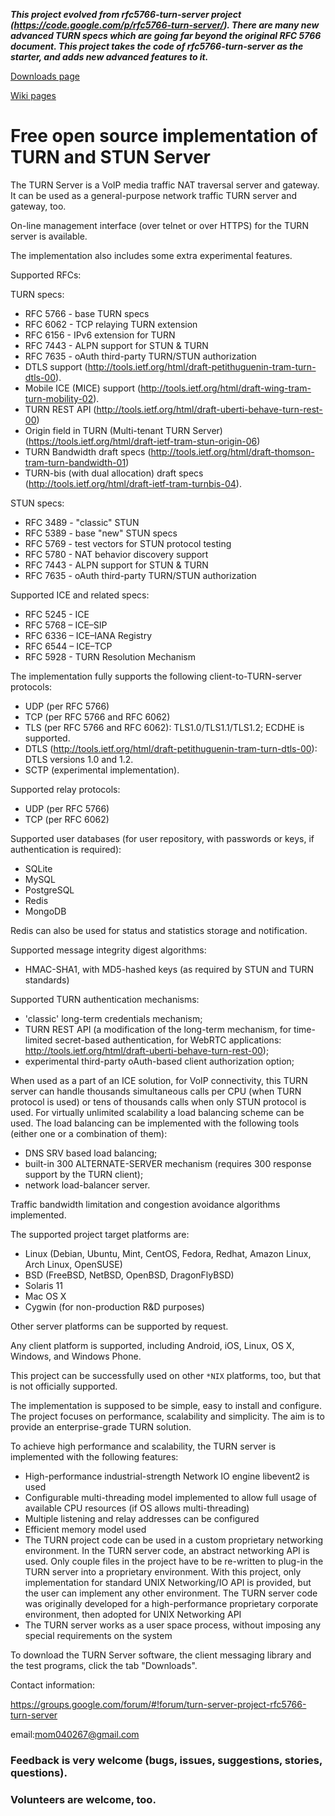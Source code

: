 **_This project evolved from rfc5766-turn-server project (https://code.google.com/p/rfc5766-turn-server/). There are many new advanced TURN specs which are going far beyond the original RFC 5766 document. This project takes the code of rfc5766-turn-server as the starter, and adds new advanced features to it._**

[Downloads page](https://github.com/coturn/coturn/wiki/Downloads)

[Wiki pages](https://github.com/coturn/coturn/wiki/)

# Free open source implementation of TURN and STUN Server #

The TURN Server is a VoIP media traffic NAT traversal server and gateway. It can be used as a general-purpose network traffic TURN server and gateway, too.

On-line management interface (over telnet or over HTTPS) for the TURN server is available.

The implementation also includes some extra experimental features.

Supported RFCs:

TURN specs:

  * RFC 5766 - base TURN specs
  * RFC 6062 - TCP relaying TURN extension
  * RFC 6156 - IPv6 extension for TURN
  * RFC 7443 - ALPN support for STUN & TURN
  * RFC 7635 - oAuth third-party TURN/STUN authorization
  * DTLS support (http://tools.ietf.org/html/draft-petithuguenin-tram-turn-dtls-00).
  * Mobile ICE (MICE) support (http://tools.ietf.org/html/draft-wing-tram-turn-mobility-02).
  * TURN REST API (http://tools.ietf.org/html/draft-uberti-behave-turn-rest-00)
  * Origin field in TURN (Multi-tenant TURN Server) (https://tools.ietf.org/html/draft-ietf-tram-stun-origin-06)
  * TURN Bandwidth draft specs (http://tools.ietf.org/html/draft-thomson-tram-turn-bandwidth-01)
  * TURN-bis (with dual allocation) draft specs (http://tools.ietf.org/html/draft-ietf-tram-turnbis-04).

STUN specs:

  * RFC 3489 - "classic" STUN
  * RFC 5389 - base "new" STUN specs
  * RFC 5769 - test vectors for STUN protocol testing
  * RFC 5780 - NAT behavior discovery support
  * RFC 7443 - ALPN support for STUN & TURN
  * RFC 7635 - oAuth third-party TURN/STUN authorization

Supported ICE and related specs:

  * RFC 5245 - ICE
  * RFC 5768 – ICE–SIP
  * RFC 6336 – ICE–IANA Registry
  * RFC 6544 – ICE–TCP
  * RFC 5928 - TURN Resolution Mechanism

The implementation fully supports the following client-to-TURN-server protocols:

  * UDP (per RFC 5766)
  * TCP (per RFC 5766 and RFC 6062)
  * TLS (per RFC 5766 and RFC 6062): TLS1.0/TLS1.1/TLS1.2; ECDHE is supported.
  * DTLS  (http://tools.ietf.org/html/draft-petithuguenin-tram-turn-dtls-00): DTLS versions 1.0 and 1.2.
  * SCTP (experimental implementation).

Supported relay protocols:

  * UDP (per RFC 5766)
  * TCP (per RFC 6062)

Supported user databases (for user repository, with passwords or keys, if authentication is required):

  * SQLite
  * MySQL
  * PostgreSQL
  * Redis
  * MongoDB

Redis can also be used for status and statistics storage and notification.

Supported message integrity digest algorithms:

  * HMAC-SHA1, with MD5-hashed keys (as required by STUN and TURN standards)

Supported TURN authentication mechanisms:

  * 'classic' long-term credentials mechanism;
  * TURN REST API (a modification of the long-term mechanism, for time-limited secret-based authentication, for WebRTC applications: http://tools.ietf.org/html/draft-uberti-behave-turn-rest-00);
  * experimental third-party oAuth-based client authorization option;

When used as a part of an ICE solution, for VoIP connectivity, this TURN server can handle thousands simultaneous calls per CPU (when TURN protocol is used) or tens of thousands calls when only STUN protocol is used. For virtually unlimited scalability a load balancing scheme can be used. The load balancing can be implemented with the following tools (either one or a combination of them):

  * DNS SRV based load balancing;
  * built-in 300 ALTERNATE-SERVER mechanism (requires 300 response support by the TURN client);
  * network load-balancer server.

Traffic bandwidth limitation and congestion avoidance algorithms implemented.

The supported project target platforms are:

  * Linux (Debian, Ubuntu, Mint, CentOS, Fedora, Redhat, Amazon Linux, Arch Linux, OpenSUSE)
  * BSD (FreeBSD, NetBSD, OpenBSD, DragonFlyBSD)
  * Solaris 11
  * Mac OS X
  * Cygwin (for non-production R&D purposes)

Other server platforms can be supported by request.

Any client platform is supported, including Android, iOS, Linux, OS X, Windows, and Windows Phone.

This project can be successfully used on other `*NIX` platforms, too, but that is not officially supported.

The implementation is supposed to be simple, easy to install and configure. The project focuses on performance, scalability and simplicity. The aim is to provide an enterprise-grade TURN solution.

To achieve high performance and scalability, the TURN server is implemented with the following features:

  * High-performance industrial-strength Network IO engine libevent2 is used
  * Configurable multi-threading model implemented to allow full usage of available CPU resources (if OS allows multi-threading)
  * Multiple listening and relay addresses can be configured
  * Efficient memory model used
  * The TURN project code can be used in a custom proprietary networking environment. In the TURN server code, an abstract networking API is used. Only couple files in the project have to be re-written to plug-in the TURN server into a proprietary environment. With this project, only implementation for standard UNIX Networking/IO API is provided, but the  user can implement any other environment. The TURN server code was originally developed for a high-performance proprietary corporate environment, then adopted for UNIX Networking API
  * The TURN server works as a user space process, without imposing any special requirements on the system

To download the TURN Server software, the client messaging library and the test programs, click the tab "Downloads".

Contact information:

https://groups.google.com/forum/#!forum/turn-server-project-rfc5766-turn-server

email:mom040267@gmail.com

### Feedback is very welcome (bugs, issues, suggestions, stories, questions). ###

### Volunteers are welcome, too. ###
